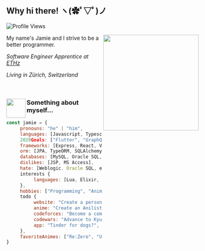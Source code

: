 <h2>Why hi there! ヽ(✿ﾟ▽ﾟ)ノ</h2>

![Profile Views](https://komarev.com/ghpvc/?username=SemiShogun)

<img align='right' src="https://media1.tenor.com/images/bb3c7292d3c2e75ba4b51ec15bb9bf3b/tenor.gif?itemid=17227125" width="250">

My name's Jamie and I strive to be a better programmer.

<em>Software Engineer Apprentice at <a href="https://ethz.ch/de.html">ETHz</a></em>

<em>Living in Zürich, Switzerland</em>
 
<br>

### <img align='left' src="https://media.giphy.com/media/mTs11L9uuyGiI/giphy.gif" width="50"> Something about myself...

```javascript
const jamie = {
     pronouns: "he" | "him",
     languages: [Javascript, Typescript, Java, HTML, CSS, SCSS, Python, Bash, a bit of C++],
     2020Goals: ["Flutter", "GraphQL", "URQL", "Feathers/Phoenix Liveview"],
     frameworks: [Express, React, Vue, Node, Spring Boot, Flask],
     orm: [JPA, TypeORM, SQLAlchemy],
     databases: [MySQL, Oracle SQL, SQLite, H2],
     dislikes: [JSP, MS Access],
     hate: [Weblogic. Oracle SQL, everything Oracle related],
     interests {
          languages: [Lua, Elixir, Rust],
     },
     hobbies: ["Programming", "Anime", "Gaming", "Jogging"],
     todo {
          website: "Create a personalised website with an integrated Javascript CMS",
          anime: "Create an Anilist bot that automatically tracks your read mangas",
          codeforces: "Become a competitive programmer",
          codewars: "Advance to Kyu 5",
          app: "Tinder for dogs?",
     },
     favoriteAnimes: ["Re:Zero", "Uchuu Senkan Yamato 2199", "Shinsekai Yori", "Baka to Test to Shoukanjuu", "Steins;Gate", "Tengen Toppa Gurren Lagann", "World Torigga"]
}
```

<!--
**NectoJ/NectoJ** is a ✨ _special_ ✨ repository because its `README.md` (this file) appears on your GitHub profile.

Here are some ideas to get you started:

- 🔭 I’m currently working on ...
- 🌱 I’m currently learning ...
- 👯 I’m looking to collaborate on ...
- 🤔 I’m looking for help with ...
- 💬 Ask me about ...
- 📫 How to reach me: ... 
- 😄 Pronouns: ...
- ⚡ Fun fact: ...
-->
